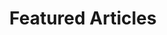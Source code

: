 ---
# A Featured Publications section created with the Featured Content widget.
# This section displays publications from `content/publication/` which have
# `featured = true` in their front matter.

widget: featured  # See https://sourcethemes.com/academic/docs/page-builder/
headless: true  # This file represents a page section.
active: true  # Activate this widget? true/false
weight: 20  # Order that this section will appear.

title: "Featured Articles"
subtitle: ""

content:
  # Page type to display. E.g. post, talk, or publication.
  page_type: "post"
  
  # Choose how much pages you would like to display (0 = all pages)
  count: 0

  # Page order. Descending (desc) or ascending (asc) date.
  order: "desc"
  
design:
  # Toggle between the various page layout types.
  #   1 = List
  #   2 = Compact
  #   3 = Card
  #   4 = Citation (publication only)
  view: 3
  
---